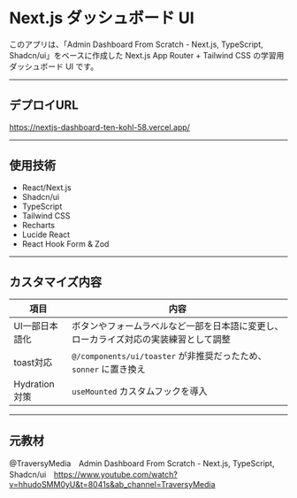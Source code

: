 # Next.js ダッシュボード UI

このアプリは、「Admin Dashboard From Scratch - Next.js, TypeScript, Shadcn/ui」をベースに作成した Next.js App Router + Tailwind CSS の学習用ダッシュボード UI です。

---

## デプロイURL

https://nextjs-dashboard-ten-kohl-58.vercel.app/

---

## 使用技術

- React/Next.js
- Shadcn/ui
- TypeScript
- Tailwind CSS
- Recharts
- Lucide React
- React Hook Form & Zod

---

## カスタマイズ内容

| 項目 | 内容 |
|------|------|
| UI一部日本語化 | ボタンやフォームラベルなど一部を日本語に変更し、ローカライズ対応の実装練習として調整 |
| toast対応 | `@/components/ui/toaster` が非推奨だったため、`sonner` に置き換え |
| Hydration対策 | `useMounted` カスタムフックを導入

---

## 元教材

@TraversyMedia　Admin Dashboard From Scratch - Next.js, TypeScript, Shadcn/ui　https://www.youtube.com/watch?v=hhudoSMM0yU&t=8041s&ab_channel=TraversyMedia
